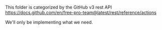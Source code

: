 This folder is categorized by the GitHub v3 rest API https://docs.github.com/en/free-pro-team@latest/rest/reference/actions

We'll only be implementing what we need.
